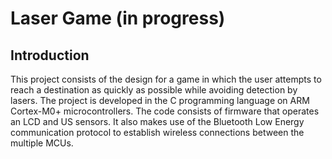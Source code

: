 # Laser Game (in progress)

## Introduction
This project consists of the design for a game in which the user attempts to reach a destination as quickly as possible while avoiding detection by lasers. The project is developed in the C programming language on ARM Cortex-M0+ microcontrollers. The code consists of firmware that operates an LCD and US sensors. It also makes use of the Bluetooth Low Energy communication protocol to establish wireless connections between the multiple MCUs.
